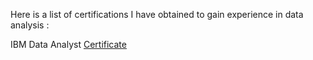 Here is a list of certifications I have obtained to gain experience in data analysis :

IBM Data Analyst [Certificate](https://github.com/TenzinTsundue/IBM-Data-Analyst-Professional-Certificate/blob/main/IBM%20Data%20Analyst%20Certificate.pdf) 
